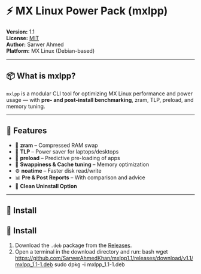 # ⚡ MX Linux Power Pack (mxlpp)

**Version:** 1.1  
**License:** [MIT](LICENSE)  
**Author:** Sarwer Ahmed  
**Platform:** MX Linux (Debian-based)

---

## 📦 What is mxlpp?

`mxlpp` is a modular CLI tool for optimizing MX Linux performance and power usage — with **pre- and post-install benchmarking**, zram, TLP, preload, and memory tuning.

---

## 🔧 Features

- 🔄 **zram** – Compressed RAM swap
- 🔋 **TLP** – Power saver for laptops/desktops
- 📂 **preload** – Predictive pre-loading of apps
- 🧠 **Swappiness & Cache tuning** – Memory optimization
- ⚙️ **noatime** – Faster disk read/write
- 📊 **Pre & Post Reports** – With comparison and advice
- 🧹 **Clean Uninstall Option**

---

## 🚀 Install

## 🚀 Install

1. Download the `.deb` package from the [Releases](https://github.com/SarwerAhmedKhan/mxlpp1.1/releases).
2. Open a terminal in the download directory and run:
bash
wget https://github.com/SarwerAhmedKhan/mxlpp1.1/releases/download/v1.1/mxlpp_1.1-1.deb
sudo dpkg -i mxlpp_1.1-1.deb

